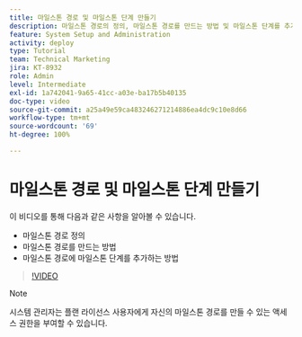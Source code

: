 ```yaml
---
title: 마일스톤 경로 및 마일스톤 단계 만들기
description: 마일스톤 경로의 정의, 마일스톤 경로를 만드는 방법 및 마일스톤 단계를 추가하는 방법을 알아봅니다.
feature: System Setup and Administration
activity: deploy
type: Tutorial
team: Technical Marketing
jira: KT-8932
role: Admin
level: Intermediate
exl-id: 1a742041-9a65-41cc-a03e-ba17b5b40135
doc-type: video
source-git-commit: a25a49e59ca483246271214886ea4dc9c10e8d66
workflow-type: tm+mt
source-wordcount: '69'
ht-degree: 100%

---
```


# 마일스톤 경로 및 마일스톤 단계 만들기

이 비디오를 통해 다음과 같은 사항을 알아볼 수 있습니다.

* 마일스톤 경로 정의
* 마일스톤 경로를 만드는 방법
* 마일스톤 경로에 마일스톤 단계를 추가하는 방법

>[!VIDEO](https://video.tv.adobe.com/v/335204/?quality=12&learn=on)

>[!NOTE]
>
>시스템 관리자는 플랜 라이선스 사용자에게 자신의 마일스톤 경로를 만들 수 있는 액세스 권한을 부여할 수 있습니다.
